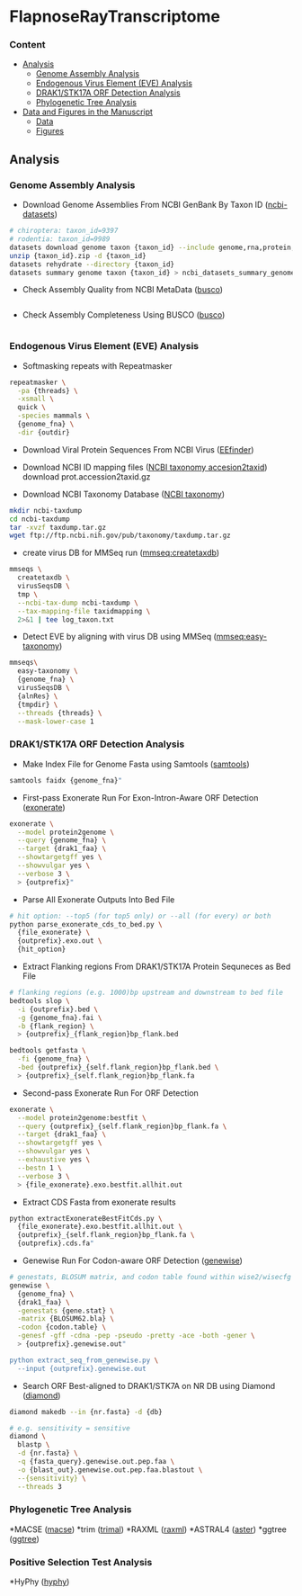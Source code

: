 # FlapnoseRayTranscriptome

### Content
* [Analysis](#analysis)
  - [Genome Assembly Analysis](#genome-assembly-analysis)
  - [Endogenous Virus Element (EVE) Analysis](#endogenous-virus-element-eve-analysis)
  - [DRAK1/STK17A ORF Detection Analysis](#drak1/stk17a-orf-detection-analysis)
  - [Phylogenetic Tree Analysis](#phylogenetic-tree-analysis)
* [Data and Figures in the Manuscript](#data-and-figures-in-the-manuscript)
  - [Data](#data)
  - [Figures](#figures)

## Analysis
### Genome Assembly Analysis
* Download Genome Assemblies From NCBI GenBank By Taxon ID ([ncbi-datasets](https://www.ncbi.nlm.nih.gov/datasets/docs/v2/how-tos/genomes/large-download))
```bash
# chiroptera: taxon_id=9397
# rodentia: taxon_id=9989
datasets download genome taxon {taxon_id} --include genome,rna,protein,cds,gff3,gtf,gbff,seq-report --assembly-level chromosome,complete,contig,scaffold --filename {taxon_id}.zip --dehydrated
unzip {taxon_id}.zip -d {taxon_id}
datasets rehydrate --directory {taxon_id}
datasets summary genome taxon {taxon_id} > ncbi_datasets_summary_genome_taxon_{taxon_id}.json
```

* Check Assembly Quality from NCBI MetaData ([busco](https://www.ncbi.nlm.nih.gov/datasets/docs/v2/how-tos/genomes/large-download))
```bash

```

* Check Assembly Completeness Using BUSCO ([busco](https://www.ncbi.nlm.nih.gov/datasets/docs/v2/how-tos/genomes/large-download))
```bash

```

### Endogenous Virus Element (EVE) Analysis
* Softmasking repeats with Repeatmasker
```bash
repeatmasker \
  -pa {threads} \
  -xsmall \
  quick \
  -species mammals \
  {genome_fna} \
  -dir {outdir}
```

* Download Viral Protein Sequences From NCBI Virus ([EEfinder](https://github.com/WallauBioinfo/EEfinder/wiki/Viral-Datasets))

* Download NCBI ID mapping files ([NCBI taxonomy accesion2taxid](https://ftp.ncbi.nlm.nih.gov/pub/taxonomy/accession2taxid/))
download prot.accession2taxid.gz 

* Download NCBI Taxonomy Database ([NCBI taxonomy](https://ftp.ncbi.nlm.nih.gov/pub/taxonomy))
```bash
mkdir ncbi-taxdump
cd ncbi-taxdump
tar -xvzf taxdump.tar.gz
wget ftp://ftp.ncbi.nih.gov/pub/taxonomy/taxdump.tar.gz
```

* create virus DB for MMSeq run ([mmseq:createtaxdb](https://github.com/soedinglab/mmseqs2/wiki#create-a-seqtaxdb-by-manual-annotation-of-a-sequence-database))
```bash
mmseqs \
  createtaxdb \
  virusSeqsDB \
  tmp \
  --ncbi-tax-dump ncbi-taxdump \
  --tax-mapping-file taxidmapping \
  2>&1 | tee log_taxon.txt
```

* Detect EVE by aligning with virus DB using MMSeq ([mmseq:easy-taxonomy](https://github.com/soedinglab/mmseqs2/wiki#taxonomy-top-hit-report))
```bash
mmseqs\
  easy-taxonomy \
  {genome_fna} \
  virusSeqsDB \
  {alnRes} \
  {tmpdir} \
  --threads {threads} \
  --mask-lower-case 1
```

### DRAK1/STK17A ORF Detection Analysis
* Make Index File for Genome Fasta using Samtools ([samtools](http://www.htslib.org))
```bash
samtools faidx {genome_fna}"
```

* First-pass Exonerate Run For Exon-Intron-Aware ORF Detection ([exonerate](https://bmcbioinformatics.biomedcentral.com/articles/10.1186/1471-2105-6-31))
```bash
exonerate \
  --model protein2genome \
  --query {genome_fna} \
  --target {drak1_faa} \
  --showtargetgff yes \
  --showvulgar yes \
  --verbose 3 \
  > {outprefix}"
```

* Parse All Exonerate Outputs Into Bed File
```bash
# hit option: --top5 (for top5 only) or --all (for every) or both
python parse_exonerate_cds_to_bed.py \
  {file_exonerate} \
  {outprefix}.exo.out \
  {hit_option}
```

* Extract Flanking regions From DRAK1/STK17A Protein Sequneces as Bed File
```bash
# flanking regions (e.g. 1000)bp upstream and downstream to bed file
bedtools slop \
  -i {outprefix}.bed \
  -g {genome_fna}.fai \
  -b {flank_region} \
  > {outprefix}_{flank_region}bp_flank.bed

bedtools getfasta \
  -fi {genome_fna} \
  -bed {outprefix}_{self.flank_region}bp_flank.bed \
  > {outprefix}_{self.flank_region}bp_flank.fa
```

* Second-pass Exonerate Run For ORF Detection
```bash
exonerate \
  --model protein2genome:bestfit \
  --query {outprefix}_{self.flank_region}bp_flank.fa \
  --target {drak1_faa} \
  --showtargetgff yes \
  --showvulgar yes \
  --exhaustive yes \
  --bestn 1 \
  --verbose 3 \
  > {file_exonerate}.exo.bestfit.allhit.out
```

* Extract CDS Fasta from exonerate results
```bash
python extractExonerateBestFitCds.py \
  {file_exonerate}.exo.bestfit.allhit.out \
  {outprefix}_{self.flank_region}bp_flank.fa \
  {outprefix}.cds.fa"
```

* Genewise Run For Codon-aware ORF Detection ([genewise](https://www.ebi.ac.uk/jdispatcher/psa/genewise))
```bash
# genestats, BLOSUM matrix, and codon table found within wise2/wisecfg
genewise \
  {genome_fna} \
  {drak1_faa} \
  -genestats {gene.stat} \
  -matrix {BLOSUM62.bla} \
  -codon {codon.table} \
  -genesf -gff -cdna -pep -pseudo -pretty -ace -both -gener \
  > {outprefix}.genewise.out"

python extract_seq_from_genewise.py \
  --input {outprefix}.genewise.out
```

* Search ORF Best-aligned to DRAK1/STK7A on NR DB using Diamond ([diamond](https://github.com/bbuchfink/diamond))
```bash
diamond makedb --in {nr.fasta} -d {db}

# e.g. sensitivity = sensitive
diamond \
  blastp \
  -d {nr.fasta} \
  -q {fasta_query}.genewise.out.pep.faa \
  -o {blast_out}.genewise.out.pep.faa.blastout \
  --{sensitivity} \
  --threads 3
```

### Phylogenetic Tree Analysis
*MACSE ([macse]())
*trim ([trimal]())
*RAXML ([raxml]())
*ASTRAL4 ([aster]())
*ggtree ([ggtree]())

### Positive Selection Test Analysis
*HyPhy ([hyphy]())